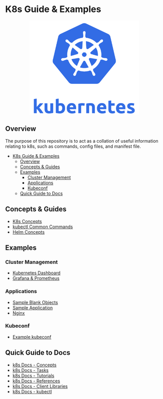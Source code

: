 # K8s Guide & Examples

<p align="center">
    <img src="./imgs/k8s_logo.png" width="350" height="300">
</p>

## Overview

The purpose of this repository is to act as a collation of useful information 
relating to k8s, such as commands, config files, and manifest file. 

- [K8s Guide \& Examples](#k8s-guide--examples)
  - [Overview](#overview)
  - [Concepts \& Guides](#concepts--guides)
  - [Examples](#examples)
    - [Cluster Management](#cluster-management)
    - [Applications](#applications)
    - [Kubeconf](#kubeconf)
  - [Quick Guide to Docs](#quick-guide-to-docs)

## Concepts & Guides

* [K8s Concepts](./docs/K8S_CONCEPTS.md)
* [kubectl Common Commands](./docs/KUBECTL_COMMANDS.md)
* [Helm Concepts](./docs/HELM_CONCEPTS.md)

## Examples 

### Cluster Management

* [Kubernetes Dashboard](./example-cluster-management/kubernetes-dashboard/STEPS.md)
* [Grafana & Prometheus](./example-cluster-management/grafana/STEPS.md)

### Applications

* [Sample Blank Objects](./example-apps/blank-sample-objects/)
* [Sample Application](./example-apps/sample-app/STEPS.md)
* [Nginx](./example-apps/nginx/STEPS.md)

### Kubeconf

* [Example kubeconf](./example-kubeconf/)

## Quick Guide to Docs

* [k8s Docs - Concepts](https://kubernetes.io/docs/concepts/)
* [k8s Docs - Tasks](https://kubernetes.io/docs/tasks/)
* [k8s Docs - Tutorials](https://kubernetes.io/docs/tutorials/)
* [k8s Docs - References](https://kubernetes.io/docs/reference/)
* [k8s Docs - Client Libraries](https://kubernetes.io/docs/reference/using-api/client-libraries/)
* [k8s Docs - kubectl](https://kubernetes.io/docs/reference/kubectl/)